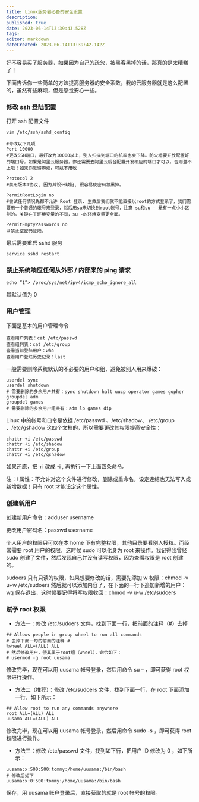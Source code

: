 ```yaml
---
title: Linux服务器必备的安全设置
description: 
published: true
date: 2023-06-14T13:39:43.528Z
tags: 
editor: markdown
dateCreated: 2023-06-14T13:39:42.142Z
---
```


好不容易买了服务器，如果因为自己的疏忽，被黑客黑掉的话，那真的是太糟糕了！

下面告诉你一些简单的方法提高服务器的安全系数，我的云服务器就是这么配置的，虽然有些麻烦，但是感觉安心一些。

### 修改 ssh 登陆配置

打开 ssh 配置文件

```
vim /etc/ssh/sshd_config

#修改以下几项
Port 10000
#更改SSH端口，最好改为10000以上，别人扫描到端口的机率也会下降。防火墙要开放配置好的端口号，如果是阿里云服务器，你还需要去阿里云后台配置开发相应的端口才可以，否则登不上哦！如果你觉得麻烦，可以不用改
 
Protocol 2
#禁用版本1协议, 因为其设计缺陷, 很容易使密码被黑掉。
 
PermitRootLogin no
#尝试任何情况先都不允许 Root 登录. 生效后我们就不能直接以root的方式登录了，我们需要用一个普通的帐号来登录，然后用su来切换到root帐号，注意 su和su - 是有一点小小区别的。关键在于环境变量的不同，su -的环境变量更全面。
 
PermitEmptyPasswords no
＃禁止空密码登陆。
```

最后需要重启 sshd 服务

```
service sshd restart
```

### 禁止系统响应任何从外部 / 内部来的 ping 请求

```
echo “1”> /proc/sys/net/ipv4/icmp_echo_ignore_all
```

其默认值为 0

### 用户管理

下面是基本的用户管理命令

```
查看用户列表：cat /etc/passwd
查看组列表：cat /etc/group
查看当前登陆用户：who
查看用户登陆历史记录：last
```

一般需要删除系统默认的不必要的用户和组，避免被别人用来爆破：

```
userdel sync
userdel shutdown
# 需要删除的多余用户共有：sync shutdown halt uucp operator games gopher
groupdel adm
groupdel games
# 需要删除的多余用户组共有：adm lp games dip
```

Linux 中的帐号和口令是依据 /etc/passwd 、/etc/shadow、 /etc/group 、/etc/gshadow 这四个文档的，所以需要更改其权限提高安全性：

```
chattr +i /etc/passwd
chattr +i /etc/shadow
chattr +i /etc/group
chattr +i /etc/gshadow
```

如果还原，把 +i 改成 -i , 再执行一下上面四条命令。

注：i 属性：不允许对这个文件进行修改，删除或重命名，设定连结也无法写入或新增数据！只有 root 才能设定这个属性。

### 创建新用户

创建新用户命令：adduser username

更改用户密码名：passwd username

个人用户的权限只可以在本 home 下有完整权限，其他目录要看别人授权。而经常需要 root 用户的权限，这时候 sudo 可以化身为 root 来操作。我记得我曾经 sudo 创建了文件，然后发现自己并没有读写权限，因为查看权限是 root 创建的。

sudoers 只有只读的权限，如果想要修改的话，需要先添加 w 权限：chmod -v u+w /etc/sudoers 然后就可以添加内容了，在下面的一行下追加新增的用户：wq 保存退出，这时候要记得将写权限收回：chmod -v u-w /etc/sudoers

### 赋予 root 权限

- 方法一：修改 /etc/sudoers 文件，找到下面一行，把前面的注释（#）去掉

```
## Allows people in group wheel to run all commands
# 去掉下面一句的前面的注释 # 
%wheel ALL=(ALL) ALL
# 然后修改用户，使其属于root组（wheel），命令如下：
# usermod -g root uusama
```

修改完毕，现在可以用 uusama 帐号登录，然后用命令 su – ，即可获得 root 权限进行操作。

- 方法二（推荐）：修改 /etc/sudoers 文件，找到下面一行，在 root 下面添加一行，如下所示：

```
## Allow root to run any commands anywhere
root ALL=(ALL) ALL
uusama ALL=(ALL) ALL
```

修改完毕，现在可以用 uusama 帐号登录，然后用命令 sudo -s ，即可获得 root 权限进行操作。

- 方法三：修改 /etc/passwd 文件，找到如下行，把用户 ID 修改为 0 ，如下所示：

```
uusama:x:500:500:tommy:/home/uusama:/bin/bash
# 修改后如下
uusama:x:0:500:tommy:/home/uusama:/bin/bash
```

保存，用 uusama 账户登录后，直接获取的就是 root 帐号的权限。